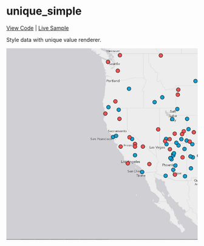 # unique_simple

[View Code](index.html) | [Live Sample](https://esri.github.io/visualization-js/unique_simple)

Style data with unique value renderer.

![](thumbnail.png)
